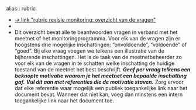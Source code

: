alias:: rubric

- [-> link "rubric revisie monitoring: overzicht van de vragen"](https://docs.google.com/document/d/1gsOOCbZaR1mUU7Lj8dHVerJKCzyTymq-XOqwqe34860/edit)
-
- Dit overzicht bevat alle te beantwoorden vragen in verband met het meetnet of het monitoringprogramma. Voor elk van de vragen zijn er hoogstens drie mogelijke inschattingen: “onvoldoende”, “voldoende” of “goed”. Bij elke vraag voegen we telkens een illustratie van de bijhorende inschattingen.
  Het is de taak van de meetnetbeheerder zo voor elk van de vragen in te schatten welke inschatting de huidige toestand van de meetnet het best beschrijft. ***Geef per vraag telkens een beknopte motivatie waarom je het meetnet een bepaalde inschatting gaf.*** ***Vul dit aan met referenties die de motivatie staven.***
  Zorg ervoor dat elke referentie waar mogelijk een publiek toegankelijke link naar het document bevat. Wanneer dat niet kan, voeg dan minstens een intern toegankelijke link naar het document toe.